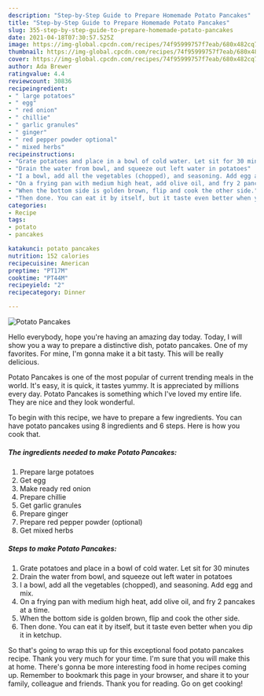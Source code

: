 ```yaml
---
description: "Step-by-Step Guide to Prepare Homemade Potato Pancakes"
title: "Step-by-Step Guide to Prepare Homemade Potato Pancakes"
slug: 355-step-by-step-guide-to-prepare-homemade-potato-pancakes
date: 2021-04-18T07:30:57.525Z
image: https://img-global.cpcdn.com/recipes/74f95999757f7eab/680x482cq70/potato-pancakes-recipe-main-photo.jpg
thumbnail: https://img-global.cpcdn.com/recipes/74f95999757f7eab/680x482cq70/potato-pancakes-recipe-main-photo.jpg
cover: https://img-global.cpcdn.com/recipes/74f95999757f7eab/680x482cq70/potato-pancakes-recipe-main-photo.jpg
author: Ada Brewer
ratingvalue: 4.4
reviewcount: 30836
recipeingredient:
- " large potatoes"
- " egg"
- " red onion"
- " chillie"
- " garlic granules"
- " ginger"
- " red pepper powder optional"
- " mixed herbs"
recipeinstructions:
- "Grate potatoes and place in a bowl of cold water. Let sit for 30 minutes"
- "Drain the water from bowl, and squeeze out left water in potatoes"
- "I a bowl, add all the vegetables (chopped), and seasoning. Add egg and mix."
- "On a frying pan with medium high heat, add olive oil, and fry 2 pancakes at a time."
- "When the bottom side is golden brown, flip and cook the other side."
- "Then done. You can eat it by itself, but it taste even better when you dip it in ketchup."
categories:
- Recipe
tags:
- potato
- pancakes

katakunci: potato pancakes 
nutrition: 152 calories
recipecuisine: American
preptime: "PT17M"
cooktime: "PT44M"
recipeyield: "2"
recipecategory: Dinner

---
```



![Potato Pancakes](https://img-global.cpcdn.com/recipes/74f95999757f7eab/680x482cq70/potato-pancakes-recipe-main-photo.jpg)

Hello everybody, hope you're having an amazing day today. Today, I will show you a way to prepare a distinctive dish, potato pancakes. One of my favorites. For mine, I'm gonna make it a bit tasty. This will be really delicious.

Potato Pancakes is one of the most popular of current trending meals in the world. It's easy, it is quick, it tastes yummy. It is appreciated by millions every day. Potato Pancakes is something which I've loved my entire life. They are nice and they look wonderful.




To begin with this recipe, we have to prepare a few ingredients. You can have potato pancakes using 8 ingredients and 6 steps. Here is how you cook that.

<!--inarticleads1-->

##### The ingredients needed to make Potato Pancakes:

1. Prepare  large potatoes
1. Get  egg
1. Make ready  red onion
1. Prepare  chillie
1. Get  garlic granules
1. Prepare  ginger
1. Prepare  red pepper powder (optional)
1. Get  mixed herbs




<!--inarticleads2-->

##### Steps to make Potato Pancakes:

1. Grate potatoes and place in a bowl of cold water. Let sit for 30 minutes
1. Drain the water from bowl, and squeeze out left water in potatoes
1. I a bowl, add all the vegetables (chopped), and seasoning. Add egg and mix.
1. On a frying pan with medium high heat, add olive oil, and fry 2 pancakes at a time.
1. When the bottom side is golden brown, flip and cook the other side.
1. Then done. You can eat it by itself, but it taste even better when you dip it in ketchup.




So that's going to wrap this up for this exceptional food potato pancakes recipe. Thank you very much for your time. I'm sure that you will make this at home. There's gonna be more interesting food in home recipes coming up. Remember to bookmark this page in your browser, and share it to your family, colleague and friends. Thank you for reading. Go on get cooking!
